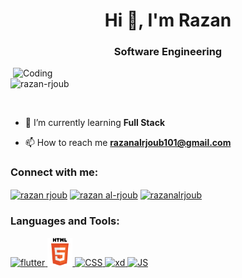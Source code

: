 <h1 align="center">Hi 👋, I'm Razan</h1>
<h3 align="center">Software Engineering</h3>
<img align="right" alt="Coding" width="500"  src="https://mir-s3-cdn-cf.behance.net/project_modules/1400_opt_1/2a991c104600841.5f66ba42edf6a.gif" >
<p align="left"> <img src="https://komarev.com/ghpvc/?username=razan-rjoub&label=Profile%20views&color=0e75b6&style=flat" alt="razan-rjoub" /> </p>

<p align="left"> <a href="https://twitter.com/" target="blank"><img src="https://img.shields.io/twitter/follow/?logo=twitter&style=for-the-badge" alt="" /></a> </p>

- 🌱 I’m currently learning **Full Stack**

- 📫 How to reach me **razanalrjoub101@gmail.com**

<h3 align="left">Connect with me:</h3>
<p align="left">
<a href="https://www.linkedin.com/in/razan-rjoub-40a10721a/" target="blank"><img align="center" src="https://raw.githubusercontent.com/rahuldkjain/github-profile-readme-generator/master/src/images/icons/Social/linked-in-alt.svg" alt="razan rjoub" height="30" width="40" /></a>
<a href="https://www.instagram.com/r.alrjoub/" target="blank"><img align="center" src="https://raw.githubusercontent.com/rahuldkjain/github-profile-readme-generator/master/src/images/icons/Social/instagram.svg" alt="razan al-rjoub" height="30" width="40" /></a>
<a href="https://discord.com/channels/1114806857865900153/1114807255389458432" target="blank"><img align="center" src="https://raw.githubusercontent.com/rahuldkjain/github-profile-readme-generator/master/src/images/icons/Social/discord.svg" alt="razanalrjoub" height="30" width="40" /></a>
</p>

<h3 align="left">Languages and Tools:</h3>
<p align="left"> <a href="" target="_blank" rel="noreferrer"> <img src="https://www.vectorlogo.zone/logos/flutterio/flutterio-icon.svg" alt="flutter" width="40" height="40"/> </a> <a href="" target="_blank" rel="noreferrer"> <img src="https://raw.githubusercontent.com/devicons/devicon/master/icons/html5/html5-original-wordmark.svg" alt="html5" width="40" height="45"/> </a>
   <a href="" target="_blank" rel="noreferrer"> <img src="https://cdn1.iconfinder.com/data/icons/logotypes/32/badge-css-3-256.png" alt="CSS" width="40" height="40"/> </a>
  <a href="" target="_blank" rel="noreferrer"> <img src="https://cdn.worldvectorlogo.com/logos/adobe-xd.svg" alt="xd" width="40" height="40"/> 
</a>
 <a href="" target="_blank" rel="noreferrer"> <img src="https://encrypted-tbn0.gstatic.com/images?q=tbn:ANd9GcTI8V6zVdPNwcGt_6X3uyx9Vf6SuVqqeflPrwTPeqmZgOgygBUcXymh9ZF2Mm-gPxSKJBw&usqp=CAU
" alt="JS" width="40" height="40"/> 

</a></p>


